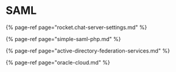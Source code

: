 # SAML

{% page-ref page="rocket.chat-server-settings.md" %}

{% page-ref page="simple-saml-php.md" %}

{% page-ref page="active-directory-federation-services.md" %}

{% page-ref page="oracle-cloud.md" %}

